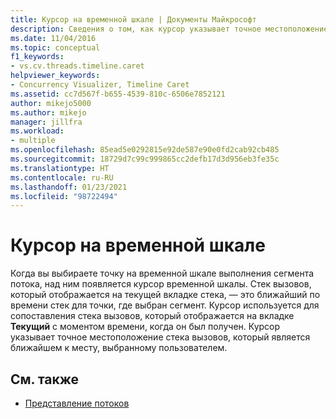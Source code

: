 ```yaml
---
title: Курсор на временной шкале | Документы Майкрософт
description: Сведения о том, как курсор указывает точное местоположение стека вызовов, который является ближайшим к месту, выбранному пользователем.
ms.date: 11/04/2016
ms.topic: conceptual
f1_keywords:
- vs.cv.threads.timeline.caret
helpviewer_keywords:
- Concurrency Visualizer, Timeline Caret
ms.assetid: cc7d567f-b655-4539-810c-6506e7852121
author: mikejo5000
ms.author: mikejo
manager: jillfra
ms.workload:
- multiple
ms.openlocfilehash: 85ead5e0292815e92de587e90e0fd2cab92cb485
ms.sourcegitcommit: 18729d7c99c999865cc2defb17d3d956eb3fe35c
ms.translationtype: HT
ms.contentlocale: ru-RU
ms.lasthandoff: 01/23/2021
ms.locfileid: "98722494"
---
```

# <a name="timeline-caret"></a>Курсор на временной шкале
Когда вы выбираете точку на временной шкале выполнения сегмента потока, над ним появляется курсор временной шкалы. Стек вызовов, который отображается на текущей вкладке стека, — это ближайший по времени стек для точки, где выбран сегмент. Курсор используется для сопоставления стека вызовов, который отображается на вкладке **Текущий** с моментом времени, когда он был получен. Курсор указывает точное местоположение стека вызовов, который является ближайшем к месту, выбранному пользователем.

## <a name="see-also"></a>См. также
- [Представление потоков](../profiling/threads-view-parallel-performance.md)